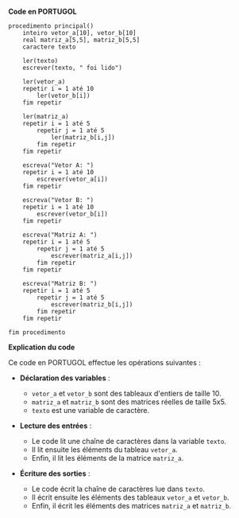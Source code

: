 **Code en PORTUGOL**

```
procedimento principal()
    inteiro vetor_a[10], vetor_b[10]
    real matriz_a[5,5], matriz_b[5,5]
    caractere texto

    ler(texto)
    escrever(texto, " foi lido")

    ler(vetor_a)
    repetir i = 1 até 10
        ler(vetor_b[i])
    fim repetir

    ler(matriz_a)
    repetir i = 1 até 5
        repetir j = 1 até 5
            ler(matriz_b[i,j])
        fim repetir
    fim repetir

    escreva("Vetor A: ")
    repetir i = 1 até 10
        escrever(vetor_a[i])
    fim repetir

    escreva("Vetor B: ")
    repetir i = 1 até 10
        escrever(vetor_b[i])
    fim repetir

    escreva("Matriz A: ")
    repetir i = 1 até 5
        repetir j = 1 até 5
            escrever(matriz_a[i,j])
        fim repetir
    fim repetir

    escreva("Matriz B: ")
    repetir i = 1 até 5
        repetir j = 1 até 5
            escrever(matriz_b[i,j])
        fim repetir
    fim repetir

fim procedimento
```

**Explication du code**

Ce code en PORTUGOL effectue les opérations suivantes :

* **Déclaration des variables** :
    * `vetor_a` et `vetor_b` sont des tableaux d'entiers de taille 10.
    * `matriz_a` et `matriz_b` sont des matrices réelles de taille 5x5.
    * `texto` est une variable de caractère.

* **Lecture des entrées** :
    * Le code lit une chaîne de caractères dans la variable `texto`.
    * Il lit ensuite les éléments du tableau `vetor_a`.
    * Enfin, il lit les éléments de la matrice `matriz_a`.

* **Écriture des sorties** :
    * Le code écrit la chaîne de caractères lue dans `texto`.
    * Il écrit ensuite les éléments des tableaux `vetor_a` et `vetor_b`.
    * Enfin, il écrit les éléments des matrices `matriz_a` et `matriz_b`.